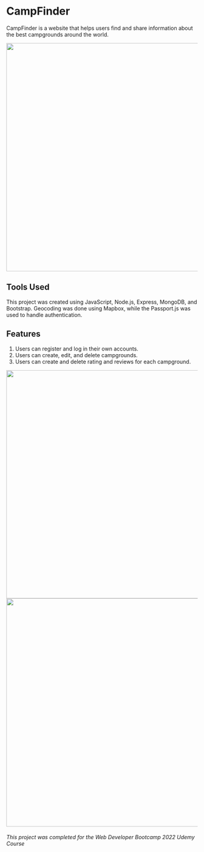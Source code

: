 # CampFinder
CampFinder is a website that helps users find and share information about the best campgrounds around the world.

<!-- ![camp-home](https://user-images.githubusercontent.com/100396329/183911961-c95091f6-6236-4e2c-a605-863a9c8aa5c0.png | width=50) -->
<img src="https://user-images.githubusercontent.com/100396329/183911961-c95091f6-6236-4e2c-a605-863a9c8aa5c0.png" width=600px>

## Tools Used

This project was created using JavaScript, Node.js, Express, MongoDB, and Bootstrap. 
Geocoding was done using Mapbox, while the Passport.js was used to handle authentication. 

## Features

1. Users can register and log in their own accounts.
2. Users can create, edit, and delete campgrounds.
3. Users can create and delete rating and reviews for each campground.

<img src="https://user-images.githubusercontent.com/100396329/183913771-adc04dcc-651c-4db9-ab3d-4e584d9983a2.png" width=600px>
<img src="https://user-images.githubusercontent.com/100396329/183913883-d6bd8a36-9403-4b5b-955e-a21129310f9b.png" width=600px>

###### This project was completed for the Web Developer Bootcamp 2022 Udemy Course


